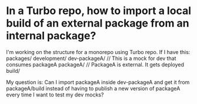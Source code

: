 
# In a Turbo repo, how to import a local build of an external package from an internal package?

I'm working on the structure for a monorepo using Turbo repo.
If I have this:
packages/
  development/
    dev-packageA/  // This is a mock for dev that consumes packageA
  packageA/        // PackageA is external. It gets deployed
    build/

My question is:
Can I import packageA inside dev-packageA and get it from packageA/build instead of having to publish a new version of packageA every time I want to test my dev mocks?

        